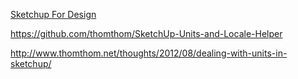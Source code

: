 [Sketchup For Design](https://sketchupfordesign.com/)

https://github.com/thomthom/SketchUp-Units-and-Locale-Helper

http://www.thomthom.net/thoughts/2012/08/dealing-with-units-in-sketchup/